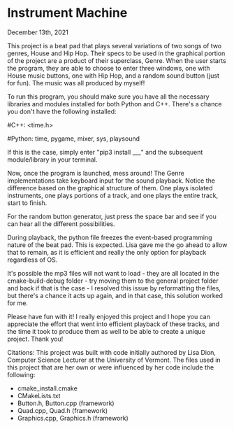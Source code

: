 # Instrument Machine
December 13th, 2021

This project is a beat pad that plays several variations of two songs of two genres, House and Hip Hop. Their specs 
to be used in the graphical portion of the project are a product of their superclass, Genre. When the user starts 
the program, they are able to choose to enter three windows, one with House music buttons, one with Hip Hop, and 
a random sound button (just for fun). The music was all produced by myself!

To run this program, you should make sure you have all the necessary libraries and modules installed for both
Python and C++. There's a chance you don't have the following installed:

#C++:
<time.h>
<string>
<filesystem>

#Python:
time, pygame, mixer, sys, playsound



If this is the case, simply enter "pip3 install ___" and the subsequent module/library in your terminal.

Now, once the program is launched, mess around! The Genre implementations take keyboard input for the sound playback.
Notice the difference based on the graphical structure of them. One plays isolated instruments, one plays portions
of a track, and one plays the entire track, start to finish.

For the random button generator, just press the space bar and see if you can hear all the different possibilities.

During playback, the python file freezes the event-based programming nature of the beat pad. This is expected. Lisa
gave me the go ahead to allow that to remain, as it is efficient and really the only option for playback regardless of OS.

It's possible the mp3 files will not want to load - they are all located in the cmake-build-debug folder - try moving them to the 
general project folder and back if that is the case - I resolved this issue by reformatting the files, but there's a chance
it acts up again, and in that case, this solution worked for me.

Please have fun with it! I really enjoyed this project and I hope you can appreciate the effort that went into efficient
playback of these tracks, and the time it took to produce them as well to be able to create a unique project. 
Thank you!

Citations: This project was built with code initially authored by Lisa Dion, Computer Science Lecturer at the University of Vermont. The files used in this project that are her own or were influenced by her code include the following:
  - cmake_install.cmake
  - CMakeLists.txt
  - Button.h, Button.cpp (framework)
  - Quad.cpp, Quad.h (framework)
  - Graphics.cpp, Graphics.h (framework)
  

